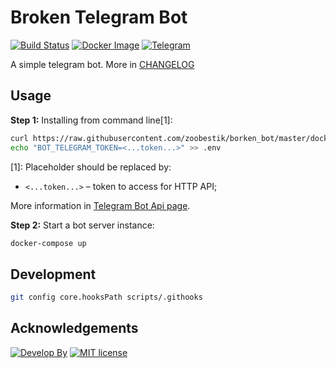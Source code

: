 # Broken Telegram Bot

[![Build Status](https://travis-ci.org/zoobestik/borken_bot.svg?branch=master)](https://travis-ci.org/zoobestik/borken_bot)
[![Docker Image](https://img.shields.io/badge/ready%20for-docker-ff69b4.svg?style=flat)](https://hub.docker.com/r/zoobestik/gamebot/)
[![Telegram](https://img.shields.io/badge/join%20to-telegram-blue.svg?style=flat)](https://telegram.me/borken_bot)

A simple telegram bot. More in [CHANGELOG](CHANGELOG.md)

## Usage

**Step 1:** Installing from command line[1]:

```bash
curl https://raw.githubusercontent.com/zoobestik/borken_bot/master/docker-compose.yml > docker-compose.yml
echo "BOT_TELEGRAM_TOKEN=<...token...>" >> .env
```

[1]: Placeholder should be replaced by:

* `<...token...>` – token to access for HTTP API;

More information in [Telegram Bot Api page](https://core.telegram.org/bots#3-how-do-i-create-a-bot).

**Step 2:** Start a bot server instance:

```bash
docker-compose up
```

## Development

```bash
git config core.hooksPath scripts/.githooks
```

## Acknowledgements

[![Develop By](https://img.shields.io/badge/develop%20by-zoobestik-blue.svg?style=flat)](https://ru.linkedin.com/in/kbchernenko) [![MIT license](https://img.shields.io/badge/license-MIT-brightgreen.svg)](http://opensource.org/licenses/MIT)
